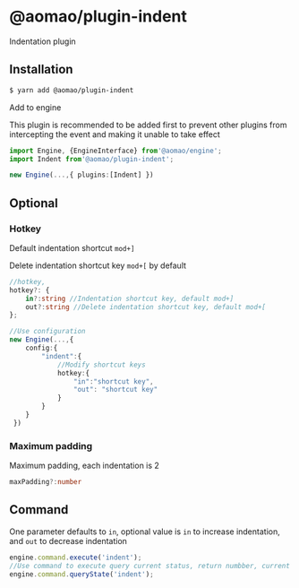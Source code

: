 # @aomao/plugin-indent

Indentation plugin

## Installation

```bash
$ yarn add @aomao/plugin-indent
```

Add to engine

This plugin is recommended to be added first to prevent other plugins from intercepting the event and making it unable to take effect

```ts
import Engine, {EngineInterface} from'@aomao/engine';
import Indent from'@aomao/plugin-indent';

new Engine(...,{ plugins:[Indent] })
```

## Optional

### Hotkey

Default indentation shortcut `mod+]`

Delete indentation shortcut key `mod+[` by default

```ts
//hotkey,
hotkey?: {
    in?:string //Indentation shortcut key, default mod+]
    out?:string //Delete indentation shortcut key, default mod+[
};

//Use configuration
new Engine(...,{
    config:{
        "indent":{
            //Modify shortcut keys
            hotkey:{
                "in":"shortcut key",
                "out": "shortcut key"
            }
        }
    }
 })
```

### Maximum padding

Maximum padding, each indentation is 2

```ts
maxPadding?:number
```

## Command

One parameter defaults to `in`, optional value is `in` to increase indentation, and `out` to decrease indentation

```ts
engine.command.execute('indent');
//Use command to execute query current status, return numbber, current indentation value
engine.command.queryState('indent');
```
